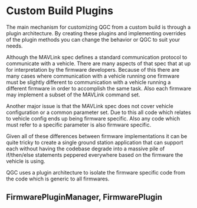 # Custom Build Plugins

The main mechanism for customizing QGC from a custom build is through a plugin architecture. By creating these plugins and implementing overrides of the plugin methods you can change the behavior or QGC to suit your needs.


Although the MAVLink spec defines a standard communication protocol to communicate with a vehicle. There are many aspects of that spec that at up for interpretation by the firmware developers. Because of this there are many cases where communication with a vehicle running one firmware must be slightly different to communication with a vehicle running a different firmware in order to accomplish the same task. Also each firmware may implement a subset of the MAVLink command set.

Another major issue is that the MAVLink spec does not cover vehicle configuration or a common parameter set. Due to this all code which relates to vehicle config ends up being firmware specific. Also any code which must refer to a specific parameter is also firmware specific.

Given all of these differences between firmware implementations it can be quite tricky to create a single ground station application that can support each without having the codebase degrade into a massive pile of if/then/else statements peppered everywhere based on the firmware the vehicle is using.

QGC uses a plugin architecture to isolate the firmware specific code from the code which is generic to all firmwares.

## FirmwarePluginManager, FirmwarePlugin